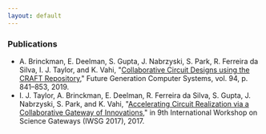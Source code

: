 ```yaml
---
layout: default
---
```


<div class="container-wrap">
    <div id="fh5co-about">
        <div class="row animate-box">
            <div class="col-md-8 col-md-offset-2 text-center heading-section">
                <h3>Publications</h3>
            </div>
        </div>
        <div class="row">
            <div class="col-md-8 col-md-offset-2 animate-box">
                <div class="about-desc">
                    <p>
                        <ul>
                            <li>
                                A. Brinckman, E. Deelman, S. Gupta, J. Nabrzyski, S. Park, R. Ferreira da Silva, 
                                I. J. Taylor, and K. Vahi, "<a href="https://doi.org/10.1016/j.future.2018.01.018"
                                target="_blank">Collaborative Circuit Designs using the CRAFT Repository</a>," 
                                Future Generation Computer Systems, vol. 94, p. 841–853, 2019.
                            </li>
                            <li>
                                I. J. Taylor, A. Brinckman, E. Deelman, R. Ferreira da Silva, S. Gupta, J. Nabrzyski, 
                                S. Park, and K. Vahi, "<a href="https://scitech.isi.edu/wordpress/wp-content/papercite-data/pdf/taylor-iwsg-2017.pdf"
                                target="_blank">Accelerating Circuit Realization via a Collaborative Gateway of 
                                Innovations</a>," in 9th International Workshop on Science Gateways (IWSG 2017), 2017.
                            </li>
                        </ul>
                    </p>
                </div>
            </div>
        </div>
        <p>&nbsp;</p>
    </div>
</div>
